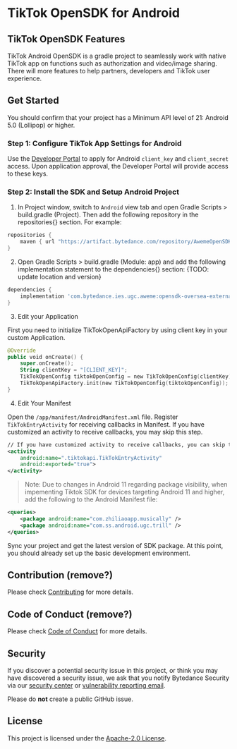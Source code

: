 # TikTok OpenSDK for Android

## TikTok OpenSDK Features

TikTok Android OpenSDK is a gradle project to seamlessly work with native TikTok app on functions such as authorization and video/image sharing. 
There will more features to help partners, developers and TikTok user experience.

## Get Started
You should confirm that your project has a Minimum API level of 21: Android 5.0 (Lollipop) or higher.

### Step 1: Configure TikTok App Settings for Android
Use the [Developer Portal](https://developers.tiktok.com/login/) to apply for Android `client_key` and `client_secret` access. Upon application approval, the Developer Portal will provide access to these keys.

### Step 2: Install the SDK and Setup Android Project
1. In Project window, switch to `Android` view tab and open Gradle Scripts > build.gradle (Project). Then add the following repository in the repositories{} section. For example:
```gradle
repositories {
    maven { url "https://artifact.bytedance.com/repository/AwemeOpenSDK" }
}
```

2. Open Gradle Scripts > build.gradle (Module: app) and add the following implementation statement to the dependencies{} section: {TODO: update location and version}
```gradle
dependencies {
    implementation 'com.bytedance.ies.ugc.aweme:opensdk-oversea-external:0.2.1.1'
}
```

3. Edit your Application

First you need to initialize TikTokOpenApiFactory by using client key in your custom Application.
```kotlin
@Override
public void onCreate() {
    super.onCreate();
    String clientKey = "[CLIENT_KEY]";
    TikTokOpenConfig tiktokOpenConfig = new TikTokOpenConfig(clientKey);
    TikTokOpenApiFactory.init(new TikTokOpenConfig(tiktokOpenConfig));
}
```

4. Edit Your Manifest

Open the `/app/manifest/AndroidManifest.xml` file.
Register `TikTokEntryActivity` for receiving callbacks in Manifest. If you have customized an activity to receive callbacks, you may skip this step.
```xml
// If you have customized activity to receive callbacks, you can skip the step
<activity
    android:name=".tiktokapi.TikTokEntryActivity"
    android:exported="true">
</activity>
```

> Note:
Due to changes in Android 11 regarding package visibility, when impementing Tiktok SDK for devices targeting Android 11 and higher, add the following to the Android Manifest file:
```xml
<queries>
    <package android:name="com.zhiliaoapp.musically" />
    <package android:name="com.ss.android.ugc.trill" />
</queries>
```
Sync your project and get the latest version of SDK package.
At this point, you should already set up the basic development environment.

## Contribution (remove?)

Please check [Contributing](CONTRIBUTING.md) for more details.

## Code of Conduct (remove?)

Please check [Code of Conduct](CODE_OF_CONDUCT.md) for more details.

## Security

If you discover a potential security issue in this project, or think you may
have discovered a security issue, we ask that you notify Bytedance Security via our [security center](https://security.bytedance.com/src) or [vulnerability reporting email](sec@bytedance.com).

Please do **not** create a public GitHub issue.

## License

This project is licensed under the [Apache-2.0 License](LICENSE).